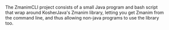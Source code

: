 The ZmanimCLI project consists of a small Java program and bash script that wrap around KosherJava's Zmanim library, letting you get Zmanim from the command line, and thus allowing non-java programs to use the library too.